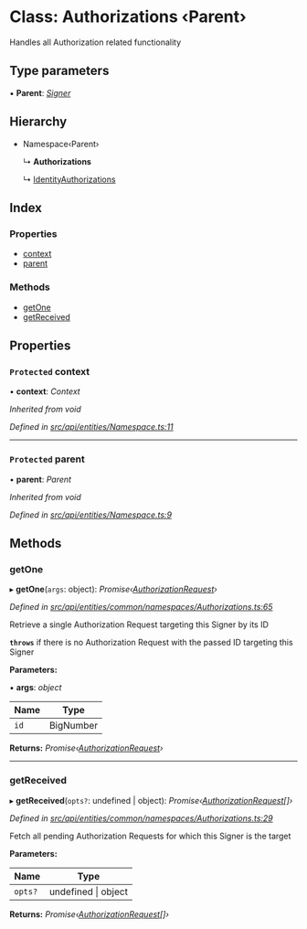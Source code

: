 # Class: Authorizations ‹**Parent**›

Handles all Authorization related functionality

## Type parameters

▪ **Parent**: *[Signer](../globals.md#signer)*

## Hierarchy

* Namespace‹Parent›

  ↳ **Authorizations**

  ↳ [IdentityAuthorizations](identityauthorizations.md)

## Index

### Properties

* [context](authorizations.md#protected-context)
* [parent](authorizations.md#protected-parent)

### Methods

* [getOne](authorizations.md#getone)
* [getReceived](authorizations.md#getreceived)

## Properties

### `Protected` context

• **context**: *Context*

*Inherited from void*

*Defined in [src/api/entities/Namespace.ts:11](https://github.com/PolymathNetwork/polymesh-sdk/blob/38ee8078/src/api/entities/Namespace.ts#L11)*

___

### `Protected` parent

• **parent**: *Parent*

*Inherited from void*

*Defined in [src/api/entities/Namespace.ts:9](https://github.com/PolymathNetwork/polymesh-sdk/blob/38ee8078/src/api/entities/Namespace.ts#L9)*

## Methods

###  getOne

▸ **getOne**(`args`: object): *Promise‹[AuthorizationRequest](authorizationrequest.md)›*

*Defined in [src/api/entities/common/namespaces/Authorizations.ts:65](https://github.com/PolymathNetwork/polymesh-sdk/blob/38ee8078/src/api/entities/common/namespaces/Authorizations.ts#L65)*

Retrieve a single Authorization Request targeting this Signer by its ID

**`throws`** if there is no Authorization Request with the passed ID targeting this Signer

**Parameters:**

▪ **args**: *object*

Name | Type |
------ | ------ |
`id` | BigNumber |

**Returns:** *Promise‹[AuthorizationRequest](authorizationrequest.md)›*

___

###  getReceived

▸ **getReceived**(`opts?`: undefined | object): *Promise‹[AuthorizationRequest](authorizationrequest.md)[]›*

*Defined in [src/api/entities/common/namespaces/Authorizations.ts:29](https://github.com/PolymathNetwork/polymesh-sdk/blob/38ee8078/src/api/entities/common/namespaces/Authorizations.ts#L29)*

Fetch all pending Authorization Requests for which this Signer is the target

**Parameters:**

Name | Type |
------ | ------ |
`opts?` | undefined &#124; object |

**Returns:** *Promise‹[AuthorizationRequest](authorizationrequest.md)[]›*
